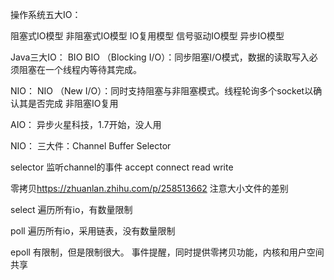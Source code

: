 操作系统五大IO：

阻塞式IO模型
非阻塞式IO模型
IO复用模型
信号驱动IO模型
异步IO模型

Java三大IO：
BIO
BIO （Blocking I/O）：同步阻塞I/O模式，数据的读取写入必须阻塞在一个线程内等待其完成。

NIO：
NIO （New I/O）：同时支持阻塞与非阻塞模式。线程轮询多个socket以确认其是否完成 非阻塞IO复用

AIO：
异步火星科技，1.7开始，没人用

NIO：
三大件：Channel Buffer Selector

selector 监听channel的事件 accept connect read write

零拷贝<https://zhuanlan.zhihu.com/p/258513662> 注意大小文件的差别

select 
遍历所有io，有数量限制

poll
遍历所有io，采用链表，没有数量限制

epoll
有限制，但是限制很大。
事件提醒，同时提供零拷贝功能，内核和用户空间共享

